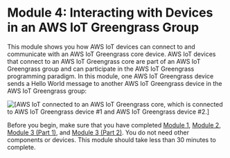 # Module 4: Interacting with Devices in an AWS IoT Greengrass Group<a name="module4"></a>

This module shows you how AWS IoT devices can connect to and communicate with an AWS IoT Greengrass core device\. AWS IoT devices that connect to an AWS IoT Greengrass core are part of an AWS IoT Greengrass group and can participate in the AWS IoT Greengrass programming paradigm\. In this module, one AWS IoT Greengrass device sends a Hello World message to another AWS IoT Greengrass device in the AWS IoT Greengrass group:

![\[AWS IoT connected to an AWS IoT Greengrass core, which is connected to AWS IoT Greengrass device #1 and AWS IoT Greengrass device #2.\]](http://docs.aws.amazon.com/greengrass/latest/developerguide/images/gg-get-started-065.5.png)

Before you begin, make sure that you have completed [Module 1](module1.md), [Module 2](module2.md), [Module 3 \(Part 1\)](module3-I.md), and [Module 3 \(Part 2\)](module3-II.md)\. You do not need other components or devices\. This module should take less than 30 minutes to complete\.